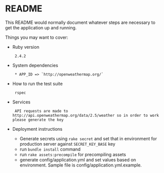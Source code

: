 # README

This README would normally document whatever steps are necessary to get the
application up and running.

Things you may want to cover:

* Ruby version

       2.4.2

* System dependencies

       * APP_ID => `http://openweathermap.org/`

* How to run the test suite

       rspec

* Services

       API requests are made to http://api.openweathermap.org/data/2.5/weather so in order to work please generate the key

* Deployment instructions

     * Generate secrets using `rake secret` and set that in environment for production server against `SECRET_KEY_BASE` key
     * run `bundle install` command
     * run `rake assets:precompile` for precompiling assets
     * generate config/application.yml and set values based on environment. Sample file is config/application.yml.example.

